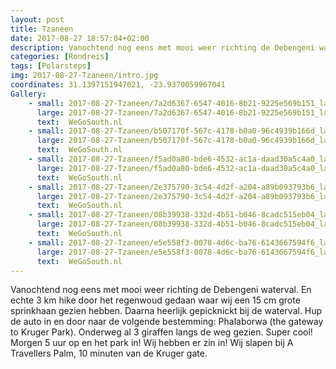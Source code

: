 ```yaml
---
layout: post
title: Tzaneen 
date: 2017-08-27 18:57:04+02:00
description: Vanochtend nog eens met mooi weer richting de Debengeni waterval. En echte 3 km hike door het regenwoud gedaan waar wij een 15 cm grote sprinkhaan gezien hebben. Daarna heerlijk gepicknickt bij de waterval.
categories: [Rondreis]
tags: [Polarsteps]
img: 2017-08-27-Tzaneen/intro.jpg
coordinates: 31.1397151947021, -23.9370059967041
Gallery:
    - small: 2017-08-27-Tzaneen/7a2d6367-6547-4016-8b21-9225e569b151_large_image.jpg
      large: 2017-08-27-Tzaneen/7a2d6367-6547-4016-8b21-9225e569b151_large_image.jpg
      text:  WeGoSouth.nl
    - small: 2017-08-27-Tzaneen/b507170f-567c-4178-b0a0-96c4939b166d_large_image.jpg
      large: 2017-08-27-Tzaneen/b507170f-567c-4178-b0a0-96c4939b166d_large_image.jpg
      text:  WeGoSouth.nl
    - small: 2017-08-27-Tzaneen/f5ad0a80-bde6-4532-ac1a-daad30a5c4a0_large_image.jpg
      large: 2017-08-27-Tzaneen/f5ad0a80-bde6-4532-ac1a-daad30a5c4a0_large_image.jpg
      text:  WeGoSouth.nl
    - small: 2017-08-27-Tzaneen/2e375790-3c54-4d2f-a204-a89b093793b6_large_image.jpg
      large: 2017-08-27-Tzaneen/2e375790-3c54-4d2f-a204-a89b093793b6_large_image.jpg
      text:  WeGoSouth.nl
    - small: 2017-08-27-Tzaneen/08b39938-332d-4b51-b046-8cadc515eb04_large_image.jpg
      large: 2017-08-27-Tzaneen/08b39938-332d-4b51-b046-8cadc515eb04_large_image.jpg
      text:  WeGoSouth.nl
    - small: 2017-08-27-Tzaneen/e5e558f3-0078-4d6c-ba76-6143667594f6_large_image.jpg
      large: 2017-08-27-Tzaneen/e5e558f3-0078-4d6c-ba76-6143667594f6_large_image.jpg
      text:  WeGoSouth.nl
---
```

Vanochtend nog eens met mooi weer richting de Debengeni waterval. En echte 3 km hike door het regenwoud gedaan waar wij een 15 cm grote sprinkhaan gezien hebben. Daarna heerlijk gepicknickt bij de waterval. 
Hup de auto in en door naar de volgende bestemming: Phalaborwa (the gateway to Kruger Park). Onderweg al 3 giraffen langs de weg gezien. Super cool! 
Morgen 5 uur op en het park in! Wij hebben er zin in! 
Wij slapen bij A Travellers Palm, 10 minuten van de Kruger gate. 
